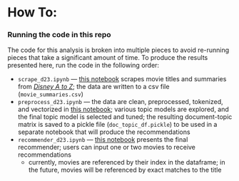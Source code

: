 # How To:
### Running the code in this repo

The code for this analysis is broken into multiple pieces to avoid re-running pieces that take a significant amount of time. To produce the results presented here, run the code in the following order:

- `scrape_d23.ipynb` &mdash; [this notebook](https://github.com/hmlewis-astro/disney_movie_nlp/blob/main/scrape_d23.ipynb) scrapes movie titles and summaries from [_Disney A to Z_](https://d23.com/disney-a-to-z/); the data are written to a csv file (`movie_summaries.csv`)
- `preprocess_d23.ipynb` &mdash; the data are clean, preprocessed, tokenized, and vectorized in [this notebook](https://github.com/hmlewis-astro/disney_movie_nlp/blob/main/preprocess_d23.ipynb); various topic models are explored, and the final topic model is selected and tuned; the resulting document-topic matrix is saved to a pickle file (`doc_topic_df.pickle`) to be used in a separate notebook that will produce the recommendations
- `recommender_d23.ipynb` &mdash; [this notebook](https://github.com/hmlewis-astro/disney_movie_nlp/blob/main/recommender_d23.ipynb) presents the final recommender; users can input one or two movies to receive recommendations
  - currently, movies are referenced by their index in the dataframe; in the future, movies will be referenced by exact matches to the title
